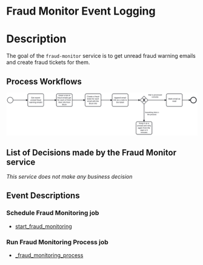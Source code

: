 # Fraud Monitor Event Logging

# Description

The goal of the `fraud-monitor` service is to get unread fraud warning emails and create fraud tickets for them.

## Process Workflows
![[](../../images/27-fraud-monitor.png)](../../images/27-fraud-monitor.png)

## List of Decisions made by the Fraud Monitor service
_This service does not make any business decision_

## Event Descriptions
### Schedule Fraud Monitoring job
* [start_fraud_monitoring](../services/fraud-monitor/actions/start_fraud_monitoring.md)

### Run Fraud Monitoring Process job
* [_fraud_monitoring_process](../services/fraud-monitor/actions/_fraud_monitoring_process.md)
